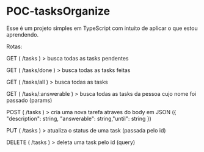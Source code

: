 # POC-tasksOrganize

Esse é um projeto simples em TypeScript com intuito de aplicar o que estou aprendendo.

Rotas: 
  
  GET ( /tasks ) > busca todas as tasks pendentes
  
  GET ( /tasks/done ) > busca todas as tasks feitas
  
  GET ( /tasks/all ) > busca todas as tasks
  
  GET ( /tasks/:answerable ) > busca todas as tasks da pessoa cujo nome foi passado (params)
  
  
  POST ( /tasks ) > cria uma nova tarefa atraves do body em JSON ({ "description": string, "answerable": string,"until": string })
  
  PUT ( /tasks ) > atualiza o status de uma task (passada pelo id)
  
  DELETE ( /tasks ) > deleta uma task pelo id (query)
  
